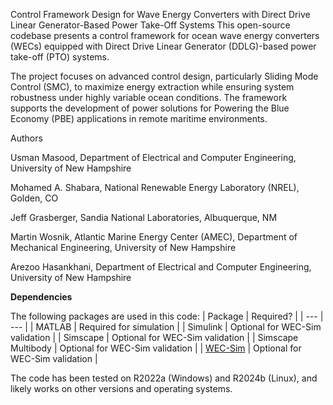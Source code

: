 Control Framework Design for Wave Energy Converters with Direct Drive Linear Generator-Based Power Take-Off Systems
This open-source codebase presents a control framework for ocean wave energy converters (WECs) equipped with Direct Drive Linear Generator (DDLG)-based power take-off (PTO) systems.

The project focuses on advanced control design, particularly Sliding Mode Control (SMC), to maximize energy extraction while ensuring system robustness under highly variable ocean conditions. The framework supports the development of power solutions for Powering the Blue Economy (PBE) applications in remote maritime environments.



Authors

Usman Masood, Department of Electrical and Computer Engineering, University of New Hampshire

Mohamed A. Shabara, National Renewable Energy Laboratory (NREL), Golden, CO

Jeff Grasberger, Sandia National Laboratories, Albuquerque, NM

Martin Wosnik, Atlantic Marine Energy Center (AMEC), Department of Mechanical Engineering, University of New Hampshire

Arezoo Hasankhani, Department of Electrical and Computer Engineering, University of New Hampshire

**Dependencies**

The following packages are used in this code:
| Package | Required? |
| ---    | ---      |
| MATLAB | Required for simulation |
| Simulink | Optional for WEC-Sim validation | 
| Simscape | Optional for WEC-Sim validation | 
| Simscape Multibody | Optional for WEC-Sim validation |
| [WEC-Sim](https://github.com/WEC-Sim/WEC-Sim/) | Optional for WEC-Sim validation |

The code has been tested on R2022a (Windows) and R2024b (Linux), and likely works on other versions and operating systems.
